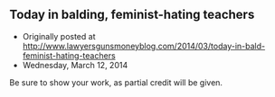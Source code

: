 ## Today in balding, feminist-hating teachers

 * Originally posted at http://www.lawyersgunsmoneyblog.com/2014/03/today-in-bald-feminist-hating-teachers
 * Wednesday, March 12, 2014

Be sure to show your work, as partial credit will be given.